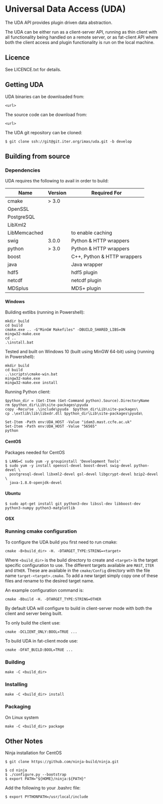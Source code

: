 # Universal Data Access (UDA)

The UDA API provides plugin driven data abstraction.

The UDA can be either run as a client-server API, running as thin client with all functionality being handled on a
remote server, or as fat-client API where both the client access and plugin functionality is run on the local machine.

## Licence

See LICENCE.txt for details.

## Getting UDA

UDA binaries can be downloaded from:

    <url>
    
The source code can be download from:

    <url>
    
The UDA git repository can be cloned:

    $ git clone ssh://git@git.iter.org/imas/uda.git -b develop
    
## Building from source

### Dependencies

UDA requires the following to avail in order to build:

| Name | Version | Required For |
| --- | --- | --- |
| cmake | \> 3.0 | |
| OpenSSL | | |
| PostgreSQL | | |
| LibXml2 | | |
| LibMemcached | | to enable caching |
| swig  | 3.0.0 | Python & HTTP wrappers |
| python | \> 3.0 | Python & HTTP wrappers |
| boost | | C++, Python & HTTP wrappers |
| java | | Java wrapper |
| hdf5 |  | hdf5 plugin |
| netcdf | | netcdf plugin |
| MDSplus | | MDS+ plugin |

#### Windows

Building extlibs (running in Powershell):

    mkdir build
    cd build
    cmake.exe .. -G"MinGW Makefiles" -DBUILD_SHARED_LIBS=ON
    mingw32-make.exe
    cd ..
    .\install.bat

Tested and built on Windows 10 (built using MinGW 64-bit) using (running in Powershell):

    mkdir build
    cd build
    ..\scripts\cmake-win.bat
    mingw32-make.exe
    mingw32-make.exe install

Running Python client:
    
    $python_dir = (Get-Item (Get-Command python).Source).DirectoryName
    rm $python_dir\Lib\site-packages\pyuda
    copy -Recurse .\include\pyuda  $python_dir\Lib\site-packages\
    cp .\extlib\lib\libxdr.dll $python_dir\Lib\site-packages\pyuda\
    
    Set-Item -Path env:UDA_HOST -Value "idam3.mast.ccfe.ac.uk"
    Set-Item -Path env:UDA_HOST -Value "56565"
    python

#### CentOS

Packages needed for CentOS

    $ LANG=C sudo yum -y groupinstall 'Development Tools'
    $ sudo yum -y install openssl-devel boost-devel swig-devel python-devel \
      postgresql-devel libxml2-devel gsl-devel libgcrypt-devel bzip2-devel \
      java-1.8.0-openjdk-devel
        
#### Ubuntu

    $ sudo apt-get install git python3-dev libssl-dev libboost-dev python3-numpy python3-matplotlib

#### OSX

### Running cmake configuration

To configure the UDA build you first need to run cmake:

    cmake -B<build_dir> -H. -DTARGET_TYPE:STRING=<target>

Where `<build_dir>` is the build directory to create and `<target>` is the target specific configuration to use. The
different targets available are `MAST`, `ITER` and `OTHER`. These are available in the `cmake/Config` directory with
the file name `target-<target>.cmake`. To add a new target simply copy one of these files and rename to the desired target name.

An example configuration command is:

    cmake -Bbuild -H. -DTARGET_TYPE:STRING=OTHER
    
By default UDA will configure to build in client-server mode with both the client and server being built.

To only build the client use:

    cmake -DCLIENT_ONLY:BOOL=TRUE ...
    
To build UDA in fat-client mode use:

    cmake -DFAT_BUILD:BOOL=TRUE ...


### Building

    make -C <build_dir>

### Installing

    make -C <build_dir> install

### Packaging

On Linux system 

    make -C <build_dir> package

## Other Notes

Ninja installation for CentOS

    $ git clone https://github.com/ninja-build/ninja.git

    $ cd ninja
    $ ./configure.py --bootstrap
    $ export PATH="${HOME}/ninja:${PATH}"

Add the following to your .bashrc file:

    $ export PYTHONPATH=/usr/local/include
    
